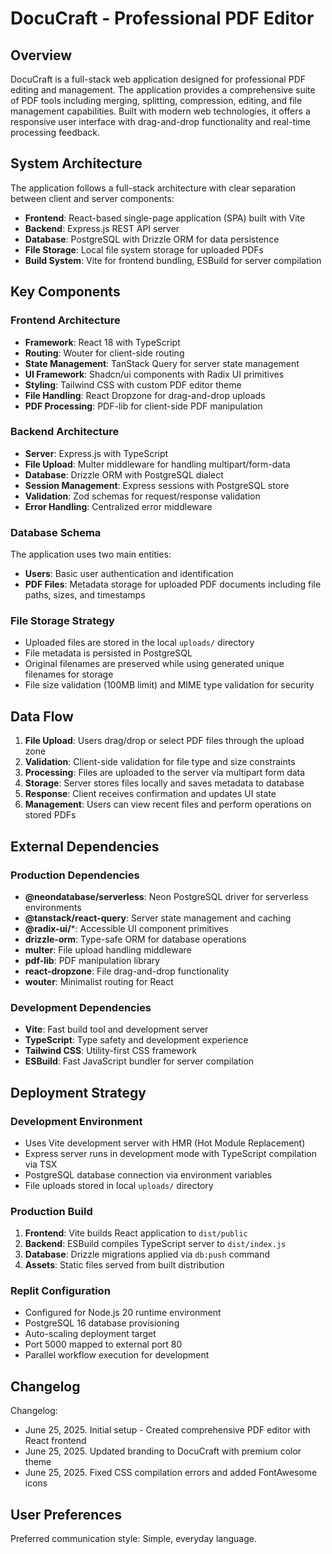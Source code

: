 # DocuCraft - Professional PDF Editor

## Overview

DocuCraft is a full-stack web application designed for professional PDF editing and management. The application provides a comprehensive suite of PDF tools including merging, splitting, compression, editing, and file management capabilities. Built with modern web technologies, it offers a responsive user interface with drag-and-drop functionality and real-time processing feedback.

## System Architecture

The application follows a full-stack architecture with clear separation between client and server components:

- **Frontend**: React-based single-page application (SPA) built with Vite
- **Backend**: Express.js REST API server
- **Database**: PostgreSQL with Drizzle ORM for data persistence
- **File Storage**: Local file system storage for uploaded PDFs
- **Build System**: Vite for frontend bundling, ESBuild for server compilation

## Key Components

### Frontend Architecture
- **Framework**: React 18 with TypeScript
- **Routing**: Wouter for client-side routing
- **State Management**: TanStack Query for server state management
- **UI Framework**: Shadcn/ui components with Radix UI primitives
- **Styling**: Tailwind CSS with custom PDF editor theme
- **File Handling**: React Dropzone for drag-and-drop uploads
- **PDF Processing**: PDF-lib for client-side PDF manipulation

### Backend Architecture
- **Server**: Express.js with TypeScript
- **File Upload**: Multer middleware for handling multipart/form-data
- **Database**: Drizzle ORM with PostgreSQL dialect
- **Session Management**: Express sessions with PostgreSQL store
- **Validation**: Zod schemas for request/response validation
- **Error Handling**: Centralized error middleware

### Database Schema
The application uses two main entities:
- **Users**: Basic user authentication and identification
- **PDF Files**: Metadata storage for uploaded PDF documents including file paths, sizes, and timestamps

### File Storage Strategy
- Uploaded files are stored in the local `uploads/` directory
- File metadata is persisted in PostgreSQL
- Original filenames are preserved while using generated unique filenames for storage
- File size validation (100MB limit) and MIME type validation for security

## Data Flow

1. **File Upload**: Users drag/drop or select PDF files through the upload zone
2. **Validation**: Client-side validation for file type and size constraints
3. **Processing**: Files are uploaded to the server via multipart form data
4. **Storage**: Server stores files locally and saves metadata to database
5. **Response**: Client receives confirmation and updates UI state
6. **Management**: Users can view recent files and perform operations on stored PDFs

## External Dependencies

### Production Dependencies
- **@neondatabase/serverless**: Neon PostgreSQL driver for serverless environments
- **@tanstack/react-query**: Server state management and caching
- **@radix-ui/***: Accessible UI component primitives
- **drizzle-orm**: Type-safe ORM for database operations
- **multer**: File upload handling middleware
- **pdf-lib**: PDF manipulation library
- **react-dropzone**: File drag-and-drop functionality
- **wouter**: Minimalist routing for React

### Development Dependencies
- **Vite**: Fast build tool and development server
- **TypeScript**: Type safety and development experience
- **Tailwind CSS**: Utility-first CSS framework
- **ESBuild**: Fast JavaScript bundler for server compilation

## Deployment Strategy

### Development Environment
- Uses Vite development server with HMR (Hot Module Replacement)
- Express server runs in development mode with TypeScript compilation via TSX
- PostgreSQL database connection via environment variables
- File uploads stored in local `uploads/` directory

### Production Build
1. **Frontend**: Vite builds React application to `dist/public`
2. **Backend**: ESBuild compiles TypeScript server to `dist/index.js`
3. **Database**: Drizzle migrations applied via `db:push` command
4. **Assets**: Static files served from built distribution

### Replit Configuration
- Configured for Node.js 20 runtime environment
- PostgreSQL 16 database provisioning
- Auto-scaling deployment target
- Port 5000 mapped to external port 80
- Parallel workflow execution for development

## Changelog

Changelog:
- June 25, 2025. Initial setup - Created comprehensive PDF editor with React frontend
- June 25, 2025. Updated branding to DocuCraft with premium color theme
- June 25, 2025. Fixed CSS compilation errors and added FontAwesome icons

## User Preferences

Preferred communication style: Simple, everyday language.